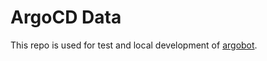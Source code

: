 # ArgoCD Data

This repo is used for test and local development of [argobot](https://github.com/corymurphy/argobot).

